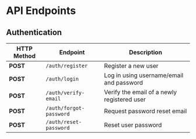 # API Endpoints

## Authentication

| HTTP Method | Endpoint                | Description                                 |
| ----------- | ----------------------- | ------------------------------------------- |
| **POST**    | `/auth/register`        | Register a new user                         |
| **POST**    | `/auth/login`           | Log in using username/email and password    |
| **POST**    | `/auth/verify-email`    | Verify the email of a newly registered user |
| **POST**    | `/auth/forgot-password` | Request password reset email                |
| **POST**    | `/auth/reset-password`  | Reset user password                         |
